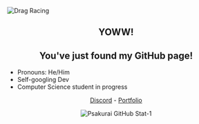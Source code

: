 ![Drag Racing](https://github.com/psakurai/psakurai/blob/main/assets/md-banner-2.jpg)
<h2 align="center">YOWW!</h2>
<h2 align="center">You've just found my GitHub page!</h2>

- Pronouns: He/Him
- Self-googling Dev
- Computer Science student in progress

<p align="center">
    <a href="https://discord.com/users/%E9%98%BF%E5%93%A9%E5%BC%97#7699">Discord</a> -
    <a href="https://psakurai.github.io/arifamiruddin.github.io/">Portfolio</a>
</p>

<p align="center">
    <img src="https://github-readme-stats.vercel.app/api?username=psakurai&count_private=true&show_icons=true&theme=vue" alt="Psakurai GitHub Stat-1"/>
</p>
